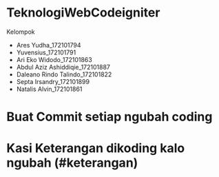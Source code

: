 # TeknologiWebCodeigniter

Kelompok

- Ares Yudha_172101794
- Yuvensius_172101791
- Ari Eko Widodo_172101863
- Abdul Aziz Ashiddiqie_172101887
- Daleano Rindo Talindo_172101822
- Septa Irsandry_172101899
- Natalis Alvin_172101861

# Buat Commit setiap ngubah coding 

# Kasi Keterangan dikoding kalo ngubah (#keterangan)
